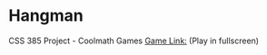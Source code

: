 # Hangman
CSS 385 Project - Coolmath Games
[Game Link:](https://jchuang71.github.io/Hangman/)
(Play in fullscreen)
